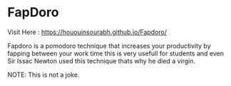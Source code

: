 # FapDoro

Visit Here : https://hououinsourabh.github.io/Fapdoro/

Fapdoro is a pomodoro technique that increases your productivity by fapping between your work time this is very usefull for students and even Sir Issac Newton used this technique thats why he died a 
virgin.

NOTE: This is not a joke.